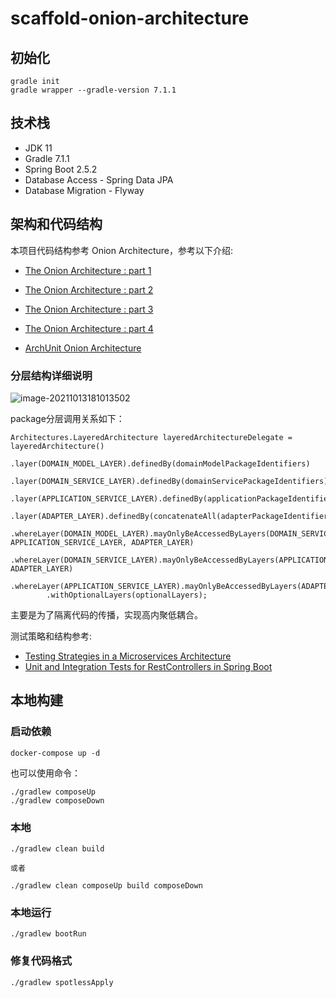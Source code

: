 # scaffold-onion-architecture

## 初始化
```
gradle init
gradle wrapper --gradle-version 7.1.1
```

## 技术栈

- JDK 11
- Gradle 7.1.1
- Spring Boot 2.5.2
- Database Access - Spring Data JPA
- Database Migration - Flyway

## 架构和代码结构
本项目代码结构参考 Onion Architecture，参考以下介绍:
* [The Onion Architecture : part 1](https://jeffreypalermo.com/2008/07/the-onion-architecture-part-1/)
* [The Onion Architecture : part 2](https://jeffreypalermo.com/2008/07/the-onion-architecture-part-2/)
* [The Onion Architecture : part 3](https://jeffreypalermo.com/2008/08/the-onion-architecture-part-3/)
* [The Onion Architecture : part 4](https://jeffreypalermo.com/2013/08/onion-architecture-part-4-after-four-years/)

* [ArchUnit Onion Architecture](https://www.archunit.org/userguide/html/000_Index.html#_architectures)

### 分层结构详细说明

![image-20211013181013502](https://pic-bed-1256249917.cos.ap-chengdu.myqcloud.com/uPic/image-20211013181013502.png)


package分层调用关系如下：

```
Architectures.LayeredArchitecture layeredArchitectureDelegate = layeredArchitecture()
        .layer(DOMAIN_MODEL_LAYER).definedBy(domainModelPackageIdentifiers)
        .layer(DOMAIN_SERVICE_LAYER).definedBy(domainServicePackageIdentifiers)
        .layer(APPLICATION_SERVICE_LAYER).definedBy(applicationPackageIdentifiers)
        .layer(ADAPTER_LAYER).definedBy(concatenateAll(adapterPackageIdentifiers.values()))
        .whereLayer(DOMAIN_MODEL_LAYER).mayOnlyBeAccessedByLayers(DOMAIN_SERVICE_LAYER, APPLICATION_SERVICE_LAYER, ADAPTER_LAYER)
        .whereLayer(DOMAIN_SERVICE_LAYER).mayOnlyBeAccessedByLayers(APPLICATION_SERVICE_LAYER, ADAPTER_LAYER)
        .whereLayer(APPLICATION_SERVICE_LAYER).mayOnlyBeAccessedByLayers(ADAPTER_LAYER)
        .withOptionalLayers(optionalLayers);    
```

主要是为了隔离代码的传播，实现高内聚低耦合。

测试策略和结构参考:
* [Testing Strategies in a Microservices Architecture](https://martinfowler.com/articles/microservice-testing)
* [Unit and Integration Tests for RestControllers in Spring Boot](https://thepracticaldeveloper.com/2017/07/31/guide-spring-boot-controller-tests)

## 本地构建

### 启动依赖
```
docker-compose up -d
```
也可以使用命令：
```
./gradlew composeUp
./gradlew composeDown 
```

### 本地
```
./gradlew clean build 

或者

./gradlew clean composeUp build composeDown
```

### 本地运行
```
./gradlew bootRun
```

### 修复代码格式
```
./gradlew spotlessApply
```

